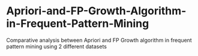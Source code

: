 # Apriori-and-FP-Growth-Algorithm-in-Frequent-Pattern-Mining
Comparative analysis between Apriori and FP Growth algorithm in frequent pattern mining using 2 different datasets
